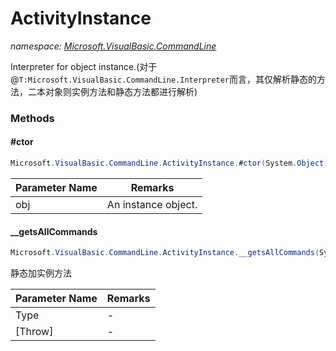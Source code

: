 ﻿# ActivityInstance
_namespace: [Microsoft.VisualBasic.CommandLine](./index.md)_

Interpreter for object instance.(对于@``T:Microsoft.VisualBasic.CommandLine.Interpreter``而言，其仅解析静态的方法，二本对象则实例方法和静态方法都进行解析)



### Methods

#### #ctor
```csharp
Microsoft.VisualBasic.CommandLine.ActivityInstance.#ctor(System.Object)
```


|Parameter Name|Remarks|
|--------------|-------|
|obj|An instance object.|


#### __getsAllCommands
```csharp
Microsoft.VisualBasic.CommandLine.ActivityInstance.__getsAllCommands(System.Type,System.Boolean)
```
静态加实例方法

|Parameter Name|Remarks|
|--------------|-------|
|Type|-|
|[Throw]|-|



